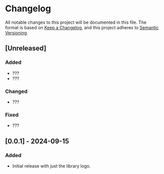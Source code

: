 # Changelog

All notable changes to this project will be documented in this file.
The format is based on [Keep a Changelog](https://keepachangelog.com/en/1.0.0/),
and this project adheres to [Semantic Versioning](https://semver.org/spec/v2.0.0.html).

## [Unreleased]
### Added
- ???
- ???

### Changed
- ???

### Fixed
- ???

## [0.0.1] - 2024-09-15
### Added
- Initial release with just the library logo.
